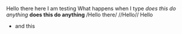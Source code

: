 Hello there here I am testing
What happens when I type
*does this do anything*
**does this do anything**
/Hello there/
//Hello//
Hello
- and this
